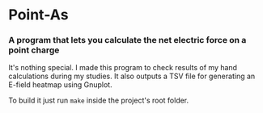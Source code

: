 # Point-As 
### A program that lets you calculate the net electric force on a point charge 

It's nothing special. I made this program to check results of my hand calculations during my studies. It also outputs a TSV file for generating an E-field heatmap using Gnuplot.

To build it just run `make` inside the project's root folder.